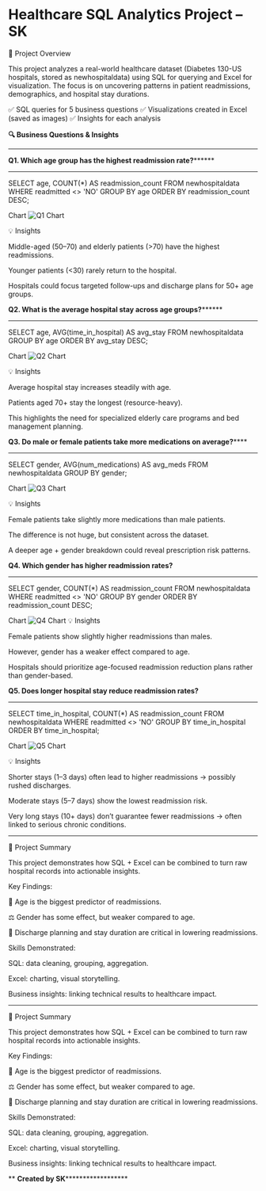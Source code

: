 # Healthcare SQL Analytics Project – SK
📌 Project Overview

This project analyzes a real-world healthcare dataset (Diabetes 130-US hospitals, stored as newhospitaldata) using SQL for querying and Excel for visualization.
The focus is on uncovering patterns in patient readmissions, demographics, and hospital stay durations.




✅ SQL queries for 5 business questions
✅ Visualizations created in Excel (saved as images)
✅ Insights for each analysis



**🔍 Business Questions & Insights**   
********************



**Q1. Which age group has the highest readmission rate?********
********
SELECT age, COUNT(*) AS readmission_count
FROM newhospitaldata
WHERE readmitted <> 'NO'
GROUP BY age
ORDER BY readmission_count DESC;


Chart
![Q1 Chart](Picture1.png)

💡 Insights

Middle-aged (50–70) and elderly patients (>70) have the highest readmissions.

Younger patients (<30) rarely return to the hospital.

Hospitals could focus targeted follow-ups and discharge plans for 50+ age groups.


**Q2. What is the average hospital stay across age groups?********
************
SELECT age, AVG(time_in_hospital) AS avg_stay
FROM newhospitaldata
GROUP BY age
ORDER BY avg_stay DESC;


Chart
![Q2 Chart](Picture2.png)

💡 Insights

Average hospital stay increases steadily with age.

Patients aged 70+ stay the longest (resource-heavy).

This highlights the need for specialized elderly care programs and bed management planning.



****Q3. Do male or female patients take more medications on average?********
************
SELECT gender, AVG(num_medications) AS avg_meds
FROM newhospitaldata
GROUP BY gender;

Chart
![Q3 Chart](Picture3.png)

💡 Insights

Female patients take slightly more medications than male patients.

The difference is not huge, but consistent across the dataset.

A deeper age + gender breakdown could reveal prescription risk patterns.



**Q4. Which gender has higher readmission rates?**
************
SELECT gender, COUNT(*) AS readmission_count
FROM newhospitaldata
WHERE readmitted <> 'NO'
GROUP BY gender
ORDER BY readmission_count DESC;


Chart
![Q4 Chart](Picture4.png)
💡 Insights

Female patients show slightly higher readmissions than males.

However, gender has a weaker effect compared to age.

Hospitals should prioritize age-focused readmission reduction plans rather than gender-based.


**Q5. Does longer hospital stay reduce readmission rates?**
************
SELECT time_in_hospital, COUNT(*) AS readmission_count
FROM newhospitaldata
WHERE readmitted <> 'NO'
GROUP BY time_in_hospital
ORDER BY time_in_hospital;


Chart
![Q5 Chart](Picture5.png)


💡 Insights

Shorter stays (1–3 days) often lead to higher readmissions → possibly rushed discharges.

Moderate stays (5–7 days) show the lowest readmission risk.

Very long stays (10+ days) don’t guarantee fewer readmissions → often linked to serious chronic conditions.

****************
📌 Project Summary

This project demonstrates how SQL + Excel can be combined to turn raw hospital records into actionable insights.

Key Findings:

👵 Age is the biggest predictor of readmissions.

⚖️ Gender has some effect, but weaker compared to age.

🏥 Discharge planning and stay duration are critical in lowering readmissions.

Skills Demonstrated:

SQL: data cleaning, grouping, aggregation.

Excel: charting, visual storytelling.

Business insights: linking technical results to healthcare impact.
****************
📌 Project Summary

This project demonstrates how SQL + Excel can be combined to turn raw hospital records into actionable insights.

Key Findings:

👵 Age is the biggest predictor of readmissions.

⚖️ Gender has some effect, but weaker compared to age.

🏥 Discharge planning and stay duration are critical in lowering readmissions.

Skills Demonstrated:

SQL: data cleaning, grouping, aggregation.

Excel: charting, visual storytelling.

Business insights: linking technical results to healthcare impact.

**
**Created by SK********************
